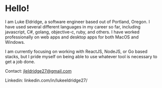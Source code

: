 # Hello!

I am Luke Eldridge, a software engineer based out of Portland, Oregon. I have used several different languages in my career so far, including javascript, C#, golang, objective-c, ruby, and others. I have worked professionally on web apps and desktop apps for both MacOS and Windows.

I am currently focusing on working with ReactJS, NodeJS, or Go based stacks, but I pride myself on being able to use whatever tool is necessary to get a job done.

Contact: jleldridge27@gmail.com

Linkedin: linkedin.com/in/lukeeldridge27/
